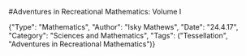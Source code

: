#Adventures in Recreational Mathematics: Volume I

{"Type": "Mathematics", "Author": "Isky Mathews", "Date": "24.4.17", "Category": "Sciences and Mathematics", "Tags": ("Tessellation", "Adventures in Recreational Mathematics")}
